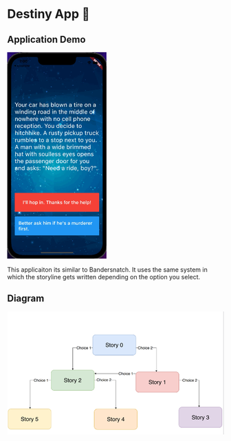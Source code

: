 # Destiny App 🤔

## Application Demo

![alt text](images/application_demo.gif)

This applicaiton its similar to Bandersnatch. It uses the same system in which the storyline gets written depending on the option you select. 

## Diagram

![alt text](images/diagram.png)
